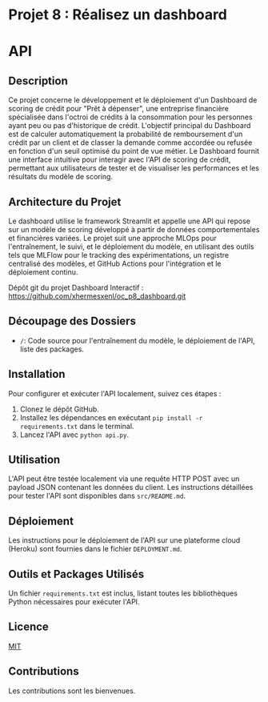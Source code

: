 # Projet 8 : Réalisez un dashboard

# API

## Description

Ce projet concerne le développement et le déploiement d'un Dashboard de scoring de crédit pour "Prêt à dépenser", une entreprise financière spécialisée dans l'octroi de crédits à la consommation pour les personnes ayant peu ou pas d'historique de crédit.
L'objectif principal du Dashboard  est de calculer automatiquement la probabilité de remboursement d'un crédit par un client et de classer la demande comme accordée ou refusée en fonction d'un seuil optimisé du point de vue métier.
Le Dashboard fournit une interface intuitive pour interagir avec l'API de scoring de crédit, permettant aux utilisateurs de tester et de visualiser les performances et les résultats du modèle de scoring.

## Architecture du Projet

Le dashboard utilise le framework Streamlit et appelle une API qui repose sur un modèle de scoring développé à partir de données comportementales et financières variées. 
Le projet suit une approche MLOps pour l'entraînement, le suivi, et le déploiement du modèle, en utilisant des outils tels que MLFlow pour le tracking des expérimentations, un registre centralisé des modèles, et GitHub Actions pour l'intégration et le déploiement continu.

Dépôt git du  projet Dashboard Interactif  : https://github.com/xhermesxenl/oc_p8_dashboard.git

## Découpage des Dossiers

- `/`: Code source pour l'entraînement du modèle, le déploiement de l'API, liste des packages.


## Installation

Pour configurer et exécuter l'API localement, suivez ces étapes :

1. Clonez le dépôt GitHub.
2. Installez les dépendances en exécutant `pip install -r requirements.txt` dans le terminal.
3. Lancez l'API avec `python api.py`.

## Utilisation

L'API peut être testée localement via une requête HTTP POST avec un payload JSON contenant les données du client. Les instructions détaillées pour tester l'API sont disponibles dans `src/README.md`.

## Déploiement

Les instructions pour le déploiement de l'API sur une plateforme cloud (Heroku) sont fournies dans le fichier `DEPLOYMENT.md`.

## Outils et Packages Utilisés

Un fichier `requirements.txt` est inclus, listant toutes les bibliothèques Python nécessaires pour exécuter l'API.

## Licence
[MIT](https://choosealicense.com/licenses/mit/)

## Contributions

Les contributions sont les bienvenues.
